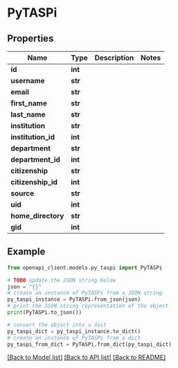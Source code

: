 # PyTASPi


## Properties

Name | Type | Description | Notes
------------ | ------------- | ------------- | -------------
**id** | **int** |  | 
**username** | **str** |  | 
**email** | **str** |  | 
**first_name** | **str** |  | 
**last_name** | **str** |  | 
**institution** | **str** |  | 
**institution_id** | **int** |  | 
**department** | **str** |  | 
**department_id** | **int** |  | 
**citizenship** | **str** |  | 
**citizenship_id** | **int** |  | 
**source** | **str** |  | 
**uid** | **int** |  | 
**home_directory** | **str** |  | 
**gid** | **int** |  | 

## Example

```python
from openapi_client.models.py_taspi import PyTASPi

# TODO update the JSON string below
json = "{}"
# create an instance of PyTASPi from a JSON string
py_taspi_instance = PyTASPi.from_json(json)
# print the JSON string representation of the object
print(PyTASPi.to_json())

# convert the object into a dict
py_taspi_dict = py_taspi_instance.to_dict()
# create an instance of PyTASPi from a dict
py_taspi_from_dict = PyTASPi.from_dict(py_taspi_dict)
```
[[Back to Model list]](../README.md#documentation-for-models) [[Back to API list]](../README.md#documentation-for-api-endpoints) [[Back to README]](../README.md)


